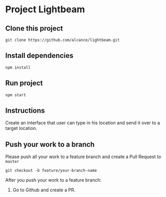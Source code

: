# Project Lightbeam

## Clone this project
`git clone https://github.com/alcance/lightbeam.git`

## Install dependencies

`npm install`

## Run project

`npm start`

## Instructions
Create an interface that user can type in his location and send it over to a target location.

## Push your work to a branch
Please push all your work to a feature branch and create a Pull Request to `master`

`git checkout -b feature/your-branch-name`

After you push your work to a feature branch:

1. Go to Github and create a PR.
